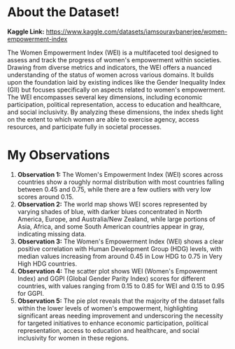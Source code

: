 # About the Dataset!

**Kaggle Link:** https://www.kaggle.com/datasets/iamsouravbanerjee/women-empowerment-index

The Women Empowerment Index (WEI) is a multifaceted tool designed to assess and track the progress of women's empowerment within societies. Drawing from diverse metrics and indicators, the WEI offers a nuanced understanding of the status of women across various domains. It builds upon the foundation laid by existing indices like the Gender Inequality Index (GII) but focuses specifically on aspects related to women's empowerment. The WEI encompasses several key dimensions, including economic participation, political representation, access to education and healthcare, and social inclusivity. By analyzing these dimensions, the index sheds light on the extent to which women are able to exercise agency, access resources, and participate fully in societal processes.


# My Observations

1. **Observation 1:** The Women's Empowerment Index (WEI) scores across countries show a roughly normal distribution with most countries falling between 0.45 and 0.75, while there are a few outliers with very low scores around 0.15.
2. **Observation 2:** The world map shows WEI scores represented by varying shades of blue, with darker blues concentrated in North America, Europe, and Australia/New Zealand, while large portions of Asia, Africa, and some South American countries appear in gray, indicating missing data.
3. **Observation 3:** The Women's Empowerment Index (WEI) shows a clear positive correlation with Human Development Group (HDG) levels, with median values increasing from around 0.45 in Low HDG to 0.75 in Very High HDG countries.
4. **Observation 4:** The scatter plot shows WEI (Women's Empowerment Index) and GGPI (Global Gender Parity Index) scores for different countries, with values ranging from 0.15 to 0.85 for WEI and 0.15 to 0.95 for GGPI.
5. **Observation 5:** The pie plot reveals that the majority of the dataset falls within the lower levels of women's empowerment, highlighting significant areas needing improvement and underscoring the necessity for targeted initiatives to enhance economic participation, political representation, access to education and healthcare, and social inclusivity for women in these regions.